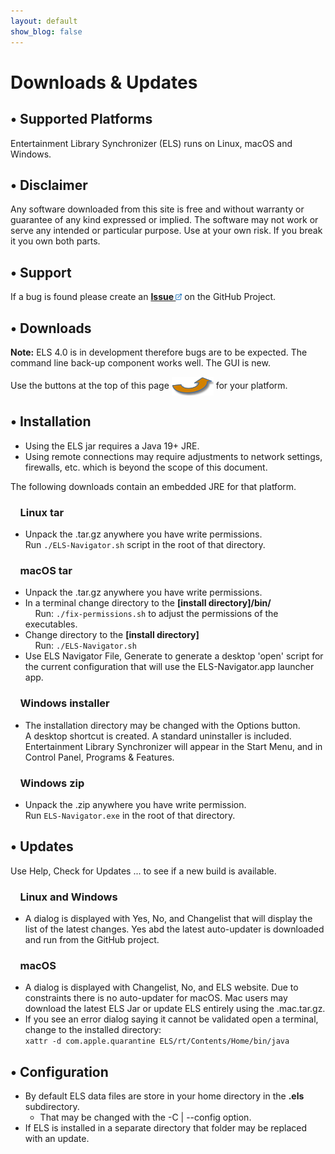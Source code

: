 ```yaml
---
layout: default
show_blog: false
---
```

# Downloads & Updates

## &bull; Supported Platforms

Entertainment Library Synchronizer (ELS) runs on Linux, macOS and Windows. 

## &bull; Disclaimer

Any software downloaded from this site is free and without warranty or guarantee of any
kind expressed or implied. The software may not work or serve any intended or particular
purpose. Use at your own risk. If you break it you own both parts.

## &bull; Support

If a bug is found please create an 
<a href="{{ site.issues_url }}" target="_blank"><b>Issue <img src="assets/images/link.png" alt="" title="On GitHub" align="bottom"  border="0"></b></a>
on the GitHub Project.


## &bull; Downloads

**Note:** ELS 4.0 is in development therefore bugs are to be expected. The command line back-up component works well. The GUI is new.

Use the buttons at the top of this page <img style="vertical-align:middle" src="assets/images/swoop-up-arrow.png" border="0"/> for your platform.

## &bull; Installation

 * Using the ELS jar requires a Java 19+ JRE.
 * Using remote connections may require adjustments to network settings, firewalls, etc.
   which is beyond the scope of this document.

The following downloads contain an embedded JRE for that platform.

### &nbsp;&nbsp;&nbsp; Linux tar

 * Unpack the .tar.gz anywhere you have write permissions.<br/>
   Run ``` ./ELS-Navigator.sh ``` script in the root of that directory.

### &nbsp;&nbsp;&nbsp; macOS tar

 * Unpack the .tar.gz anywhere you have write permissions.<br/>
 * In a terminal change directory to the **[install directory]/bin/**<br/>
   &nbsp;&nbsp;&nbsp;&nbsp;Run: `` ./fix-permissions.sh `` to adjust the permissions of the executables.
 * Change directory to the **[install directory]**<br/>
   &nbsp;&nbsp;&nbsp;&nbsp;Run: ``` ./ELS-Navigator.sh ```
 * Use ELS Navigator File, Generate to generate a desktop 'open' script for the current configuration
   that will use the ELS-Navigator.app launcher app. 

### &nbsp;&nbsp;&nbsp; Windows installer

 * The installation directory may be changed with the Options button.<br/>
   A desktop shortcut is created. A standard uninstaller is included. Entertainment Library Synchronizer will
   appear in the Start Menu, and in Control Panel, Programs & Features.

### &nbsp;&nbsp;&nbsp; Windows zip

 * Unpack the .zip anywhere you have write permission.<br/>
   Run ``` ELS-Navigator.exe ``` in the root of that directory.


## &bull; Updates

Use Help, Check for Updates ... to see if a new build is available.

### &nbsp;&nbsp;&nbsp; Linux and Windows

 * A dialog is displayed with Yes, No, and Changelist that will display the list of the latest changes.
   Yes abd the latest auto-updater is downloaded and run from the GitHub project.

### &nbsp;&nbsp;&nbsp; macOS

 * A dialog is displayed with Changelist, No, and ELS website. Due to constraints there is no
   auto-updater for macOS. Mac users may download the latest ELS Jar or update ELS entirely 
   using the .mac.tar.gz.
 * If you see an error dialog saying it cannot be validated open a terminal, change to the installed directory:<br/>
   ``xattr -d com.apple.quarantine ELS/rt/Contents/Home/bin/java``

## &bull; Configuration

 * By default ELS data files are store in your home directory in the **.els** subdirectory.
   * That may be changed with the -C \| \--config option.
 * If ELS is installed in a separate directory that folder may be replaced with an  update.
